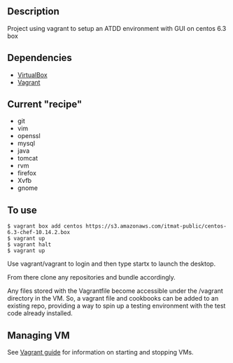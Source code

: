 Description
-----------
Project using vagrant to setup an ATDD environment with GUI on centos 6.3 box

Dependencies
----------------------
* [VirtualBox](https://www.virtualbox.org)
* [Vagrant](http://vagrantup.com)


Current "recipe"
-----------------------
* git
* vim
* openssl
* mysql
* java
* tomcat
* rvm
* firefox
* Xvfb
* gnome

To use 
-------------------------
```
$ vagrant box add centos https://s3.amazonaws.com/itmat-public/centos-6.3-chef-10.14.2.box
$ vagrant up 
$ vagrant halt
$ vagrant up
```

Use vagrant/vagrant to login and then type startx to launch the desktop.

From there clone any repositories and bundle accordingly.

Any files stored with the Vagrantfile become accessible under the /vagrant directory in the VM.  So, a vagrant file and cookbooks can be added to an existing repo, providing a way to spin up a testing environment with the test code already installed.

Managing VM
---------------------------

See [Vagrant guide](http://vagrantup.com/v1/docs/getting-started/teardown.html) for information on starting and stopping VMs. 
